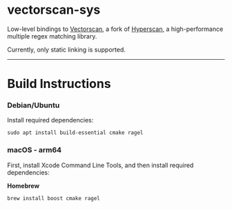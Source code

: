 # vectorscan-sys

Low-level bindings to [Vectorscan](https://github.com/VectorCamp/vectorscan), a fork
of [Hyperscan](https://github.com/intel/hyperscan), a high-performance multiple regex matching library.

Currently, only static linking is supported.

---

# Build Instructions
### Debian/Ubuntu
Install required dependencies:
```shell
sudo apt install build-essential cmake ragel
```

### macOS - arm64
First, install Xcode Command Line Tools, and then install required dependencies:

**Homebrew**
```shell
brew install boost cmake ragel
```
